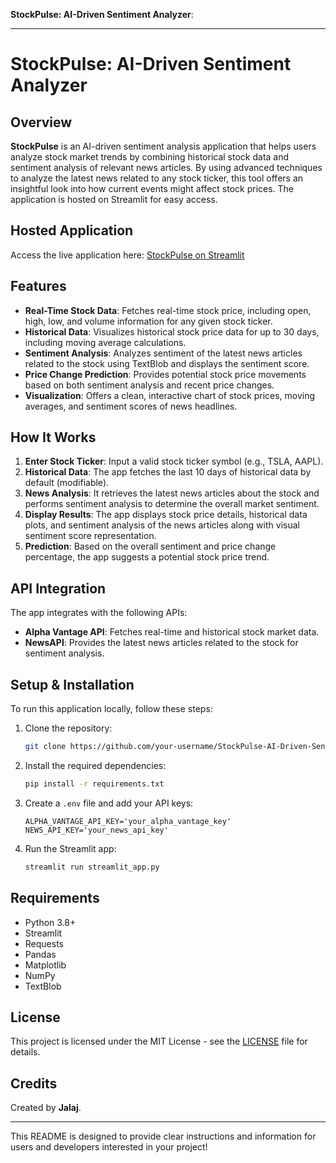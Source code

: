 **StockPulse: AI-Driven Sentiment Analyzer**:

---

# StockPulse: AI-Driven Sentiment Analyzer

## Overview
**StockPulse** is an AI-driven sentiment analysis application that helps users analyze stock market trends by combining historical stock data and sentiment analysis of relevant news articles. By using advanced techniques to analyze the latest news related to any stock ticker, this tool offers an insightful look into how current events might affect stock prices. The application is hosted on Streamlit for easy access.

## Hosted Application
Access the live application here: [StockPulse on Streamlit](https://studious-space-dollop-p54jxxw47gxc5r7-8501.app.github.dev/)

## Features
- **Real-Time Stock Data**: Fetches real-time stock price, including open, high, low, and volume information for any given stock ticker.
- **Historical Data**: Visualizes historical stock price data for up to 30 days, including moving average calculations.
- **Sentiment Analysis**: Analyzes sentiment of the latest news articles related to the stock using TextBlob and displays the sentiment score.
- **Price Change Prediction**: Provides potential stock price movements based on both sentiment analysis and recent price changes.
- **Visualization**: Offers a clean, interactive chart of stock prices, moving averages, and sentiment scores of news headlines.

## How It Works
1. **Enter Stock Ticker**: Input a valid stock ticker symbol (e.g., TSLA, AAPL).
2. **Historical Data**: The app fetches the last 10 days of historical data by default (modifiable).
3. **News Analysis**: It retrieves the latest news articles about the stock and performs sentiment analysis to determine the overall market sentiment.
4. **Display Results**: The app displays stock price details, historical data plots, and sentiment analysis of the news articles along with visual sentiment score representation.
5. **Prediction**: Based on the overall sentiment and price change percentage, the app suggests a potential stock price trend.

## API Integration
The app integrates with the following APIs:
- **Alpha Vantage API**: Fetches real-time and historical stock market data.
- **NewsAPI**: Provides the latest news articles related to the stock for sentiment analysis.

## Setup & Installation
To run this application locally, follow these steps:
1. Clone the repository:
   ```bash
   git clone https://github.com/your-username/StockPulse-AI-Driven-Sentiment-Analyzer.git
   ```
2. Install the required dependencies:
   ```bash
   pip install -r requirements.txt
   ```
3. Create a `.env` file and add your API keys:
   ```
   ALPHA_VANTAGE_API_KEY='your_alpha_vantage_key'
   NEWS_API_KEY='your_news_api_key'
   ```
4. Run the Streamlit app:
   ```bash
   streamlit run streamlit_app.py
   ```

## Requirements
- Python 3.8+
- Streamlit
- Requests
- Pandas
- Matplotlib
- NumPy
- TextBlob

## License
This project is licensed under the MIT License - see the [LICENSE](LICENSE) file for details.

## Credits
Created by **Jalaj**.

---

This README is designed to provide clear instructions and information for users and developers interested in your project!

